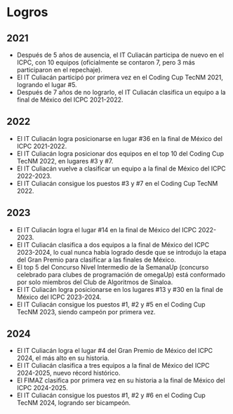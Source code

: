 # Logros

## 2021

- Después de 5 años de ausencia, el IT Culiacán participa de nuevo en el ICPC,
con 10 equipos (oficialmente se contaron 7, pero 3 más participaron en el
repechaje).
- El IT Culiacán participó por primera vez en el Coding Cup TecNM 2021, logrando
el lugar #5.
- Después de 7 años de no lograrlo, el IT Culiacán clasifica un equipo a la
final de México del ICPC 2021-2022.

## 2022

- El IT Culiacán logra posicionarse en lugar #36 en la final de México del
ICPC 2021-2022.
- El IT Culiacán logra posicionar dos equipos en el top 10 del Coding Cup
TecNM 2022, en lugares #3 y #7.
- El IT Culiacán vuelve a clasificar un equipo a la final de México del ICPC
2022-2023.
- El IT Culiacán consigue los puestos #3 y #7 en el Coding Cup TecNM 2022.

## 2023

- El IT Culiacán logra el lugar #14 en la final de México del ICPC 2022-2023.
- El IT Culiacán clasifica a dos equipos a la final de México del ICPC
2023-2024, lo cual nunca había logrado desde que se introdujo la etapa del
Gran Premio para clasificar a las finales de México.
- El top 5 del Concurso Nivel Intermedio de la SemanaUp (concurso celebrado
para clubes de programación de omegaUp) está conformado por solo miembros
del Club de Algoritmos de Sinaloa.
- El IT Culiacán logra posicionarse en los lugares #13 y #30 en la final de
México del ICPC 2023-2024.
- El IT Culiacán consigue los puestos #1, #2 y #5 en el Coding Cup TecNM 2023,
siendo campeón por primera vez.

## 2024

- El IT Culiacán logra el lugar #4 del Gran Premio de México del ICPC 2024,
el más alto en su historia.
- El IT Culiacán clasifica a tres equipos a la final de México del ICPC
2024-2025, nuevo récord histórico.
- El FIMAZ clasifica por primera vez en su historia a la final de México del ICPC
2024-2025.
- El IT Culiacán consigue los puestos #1, #2 y #6 en el Coding Cup TecNM 2024,
logrando ser bicampeón.
